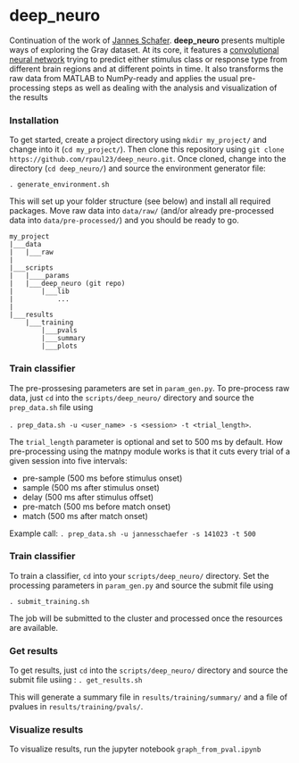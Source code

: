 # deep_neuro
Continuation of the work of 
[Jannes Schafer](https://github.com/schanso/deep_neuro). 
**deep_neuro** presents multiple ways of exploring the Gray dataset. At its 
core, it features a 
[convolutional neural network](http://yann.lecun.com/exdb/publis/pdf/lecun-99.pdf) 
trying to predict either stimulus class or response type from different brain 
regions and at different points in time.
It also transforms the raw data from MATLAB to NumPy-ready and applies the usual
pre-processing steps as well as dealing with the analysis and visualization of the results 


### Installation
To get started, create a project directory using `mkdir my_project/` and change
into it (`cd my_project/`). Then clone this repository using 
`git clone https://github.com/rpaul23/deep_neuro.git`. Once cloned, change into 
the directory (`cd deep_neuro/`) and source the environment generator file:

`. generate_environment.sh`

This will set up your folder structure (see below) and install all required packages. 
Move raw data into `data/raw/` (and/or already pre-processed data into 
`data/pre-processed/`) and you should be ready to go.

```
my_project
|___data
|   |___raw
|
|___scripts
|   |____params
|   |___deep_neuro (git repo)
|       |___lib
|           ...
|
|___results
    |___training
        |___pvals
        |___summary
        |___plots
```

### Train classifier 
The pre-prossesing parameters are set in `param_gen.py`. To pre-process
raw data, just `cd` into the `scripts/deep_neuro/` directory and source the 
`prep_data.sh` file using 

`. prep_data.sh -u <user_name> -s <session> -t <trial_length>`. 

The `trial_length` parameter is optional and set to 500 ms by default. How 
pre-processing using the matnpy module works is that it cuts every trial of a 
given session into five intervals:
* pre-sample (500 ms before stimulus onset)
* sample (500 ms after stimulus onset)
* delay (500 ms after stimulus offset)
* pre-match (500 ms before match onset)
* match (500 ms after match onset)

Example call: `. prep_data.sh -u jannesschaefer -s 141023 -t 500`

### Train classifier
To train a classifier, `cd` into your `scripts/deep_neuro/` directory. Set the processing parameters in `param_gen.py` and source 
the submit file using 

`. submit_training.sh` 

The job will be submitted to the 
cluster and processed once the resources are available.


### Get results
To get results, just `cd` into the `scripts/deep_neuro/` directory and source 
the submit file usiing :
`. get_results.sh` 

This will generate a summary file in 
`results/training/summary/` and a file of pvalues in 
`results/training/pvals/`. 

### Visualize results
To visualize results, run the jupyter notebook `graph_from_pval.ipynb` 

